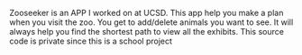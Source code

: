 Zooseeker is an APP I worked on at UCSD. This app help you make a plan when you visit the zoo. You get to add/delete animals you want to see. It will always help you find the shortest path to view all the exhibits.
This source code is private since this is a school project
